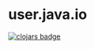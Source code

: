 # user.java.io


[![clojars badge](https://img.shields.io/clojars/v/io.github.ajchemist/user.java.io.svg?style=flat-square)](https://clojars.org/io.github.ajchemist/user.java.io)


<!-- footer -->
